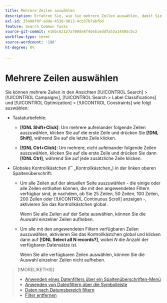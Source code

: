 ```yaml
---
title: Mehrere Zeilen auswählen
description: Erfahren Sie, wie Sie mehrere Zeilen auswählen, damit Sie für alle dieselbe Aktion ausführen können.
exl-id: 35490f9f-adde-4538-9013-4cb37b7abfbd
feature: Search Common Tasks
source-git-commit: e16bc62127a708de8f4deb1eddfa53a14405cbc2
workflow-type: tm+mt
source-wordcount: '196'
ht-degree: 0%

---
```


# Mehrere Zeilen auswählen

Sie können mehrere Zeilen in den Ansichten [!UICONTROL Search] > [!UICONTROL Campaigns], [!UICONTROL Search > Label Classifications] und [!UICONTROL Optimization] > [!UICONTROL Constraints] wie folgt auswählen:

* Tastaturbefehle:

   * **[!DNL Shift+Click]**: Um mehrere aufeinander folgende Zeilen auszuwählen, klicken Sie auf die erste Zeile und drücken Sie **[!DNL Shift]**, während Sie auf die letzte Zeile klicken.

   * **[!DNL Ctrl+Click]**: Um mehrere, nicht aufeinander folgende Zeilen auszuwählen, klicken Sie auf die erste Zeile und drücken Sie dann **[!DNL Ctrl]**, während Sie auf jede zusätzliche Zeile klicken.

* Globales Kontrollkästchen (![Kontrollkästchen](/help/search-social-commerce/assets/check-box.png) „Kontrollkästchen„) in der linken oberen Spaltenüberschrift:

   * Um alle Zeilen auf der aktuellen Seite auszuwählen - die einige oder alle Zeilen enthalten können, die mit den angewendeten Filtern verfügbar sind, je nachdem, ob Sie 25 Zeilen, 50 Zeilen, 100 Zeilen, 200 Zeilen oder [!UICONTROL Continuous Scroll] anzeigen -, aktivieren Sie das Kontrollkästchen global .

     Wenn Sie alle Zeilen auf der Seite auswählen, können Sie die Auswahl einzelner Zeilen aufheben.

   * Um alle mit den angewendeten Filtern verfügbaren Zeilen auszuwählen, aktivieren Sie das Kontrollkästchen global und klicken dann auf **[!DNL Select all N records?]**, wobei *N* die Anzahl der verfügbaren Datensätze ist.

     Wenn Sie alle verfügbaren Zeilen auswählen, können Sie die Auswahl einzelner Zeilen nicht aufheben.

>[!MORELIKETHIS]
>
>* [Anwenden eines Datenfilters über ein Spaltenüberschriften-Menü](../data-views/ad-hoc-settings/column-filter-apply-from-column-heading.md)
>* [Anwenden von Datenfiltern über die Symbolleiste](../data-views/ad-hoc-settings/column-filter-apply-from-toolbar.md)
>* [Daten nach Datumsbereich filtern](../data-views/ad-hoc-settings/date-filter.md)
>* [Filter entfernen](../data-views/ad-hoc-settings/column-filter-remove.md)
